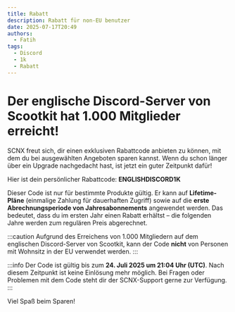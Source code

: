 ```yaml
---
title: Rabatt
description: Rabatt für non-EU benutzer
date: 2025-07-17T20:49
authors:
  - Fatih
tags:
  - Discord
  - 1k
  - Rabatt
---
```

<!-- truncate -->
# Der englische Discord-Server von Scootkit hat 1.000 Mitglieder erreicht!
SCNX freut sich, dir einen exklusiven Rabattcode anbieten zu können, mit dem du bei ausgewählten Angeboten sparen kannst. Wenn du schon länger über ein Upgrade nachgedacht hast, ist jetzt ein guter Zeitpunkt dafür!

Hier ist dein persönlicher Rabattcode: **ENGLISHDISCORD1K**

Dieser Code ist nur für bestimmte Produkte gültig. Er kann auf **Lifetime-Pläne** (einmalige Zahlung für dauerhaften Zugriff) sowie auf die **erste Abrechnungsperiode von Jahresabonnements** angewendet werden. Das bedeutet, dass du im ersten Jahr einen Rabatt erhältst – die folgenden Jahre werden zum regulären Preis abgerechnet.

:::caution 
Aufgrund des Erreichens von 1.000 Mitgliedern auf dem englischen Discord-Server von Scootkit, kann der Code **nicht** von Personen mit Wohnsitz in der EU verwendet werden.
:::

:::info
Der Code ist gültig bis zum **24. Juli 2025 um 21:04 Uhr (UTC)**. Nach diesem Zeitpunkt ist keine Einlösung mehr möglich.
Bei Fragen oder Problemen mit dem Code steht dir der SCNX-Support gerne zur Verfügung.
:::

Viel Spaß beim Sparen!